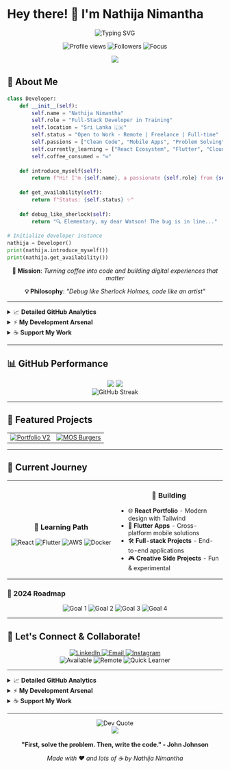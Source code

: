 # Hey there! 👋 I'm Nathija Nimantha

<div align="center">
  <img src="https://readme-typing-svg.herokuapp.com?font=Fira+Code&size=28&duration=3000&pause=1000&color=00D9FF&center=true&vCenter=true&width=800&lines=👨‍💻+Full-Stack+Developer;💼+Open+to+Work+%7C+Remote+%7C+Freelance;⚛️+React+%26+Flutter+Developer;📱+Mobile+App+Developer" alt="Typing SVG" />
</div>

<p align="center">
  <img src="https://komarev.com/ghpvc/?username=nathija-nimantha&label=Profile%20views&color=brightgreen&style=for-the-badge" alt="Profile views" />
  <img src="https://img.shields.io/github/followers/nathija-nimantha?label=Followers&style=for-the-badge&color=blue" alt="Followers" />
  <img src="https://img.shields.io/badge/Focus-Full%20Stack%20Development-brightgreen?style=for-the-badge" alt="Focus" />
</p>

<div align="center">
  <img src="https://capsule-render.vercel.app/api?type=waving&color=gradient&height=120&section=header&text=&fontSize=16"/>
</div>

## 🚀 About Me

```python
class Developer:
    def __init__(self):
        self.name = "Nathija Nimantha"
        self.role = "Full-Stack Developer in Training"
        self.location = "Sri Lanka 🇱🇰"
        self.status = "Open to Work - Remote | Freelance | Full-time"
        self.passions = ["Clean Code", "Mobile Apps", "Problem Solving"]
        self.currently_learning = ["React Ecosystem", "Flutter", "Cloud Technologies"]
        self.coffee_consumed = "∞"
        
    def introduce_myself(self):
        return f"Hi! I'm {self.name}, a passionate {self.role} from {self.location}"
        
    def get_availability(self):
        return f"Status: {self.status} ✨"
        
    def debug_like_sherlock(self):
        return "🔍 Elementary, my dear Watson! The bug is in line..."

# Initialize developer instance
nathija = Developer()
print(nathija.introduce_myself())
print(nathija.get_availability())
```

<div align="center">
  
  **🎯 Mission**: *Turning coffee into code and building digital experiences that matter*
  
  **💡 Philosophy**: *"Debug like Sherlock Holmes, code like an artist"*
  
</div>

---

<details>
<summary>📈 <strong>Detailed GitHub Analytics</strong></summary>

<br>

<div align="center">
  <img src="https://github-readme-activity-graph.vercel.app/graph?username=nathija-nimantha&theme=tokyo-night&bg_color=0D1117&color=00D9FF&line=00D9FF&point=C9D1D9&area=true&hide_border=true" alt="Contribution Graph"/>
</div>

<div align="center">
  <img src="https://github-profile-trophy.vercel.app/?username=nathija-nimantha&theme=tokyonight&no-frame=true&no-bg=true&margin-w=4&column=7" alt="GitHub Trophies"/>
</div>

<div align="center">
  <img src="https://github.com/nathija-nimantha/Nathija-Nimantha/blob/output/github-snake-dark.svg" alt="Snake animation" />
</div>

</details>

<details>
<summary>⚡ <strong>My Development Arsenal</strong></summary>

<br>

<div align="center">

**Frontend Superpowers 💪**  
<img src="https://skillicons.dev/icons?i=react,angular,nextjs,js,ts,html,css,tailwind,bootstrap,figma&theme=dark" alt="Frontend Icons" />

**Backend & Database 🗄️**  
<img src="https://skillicons.dev/icons?i=nodejs,express,java,spring,python,mysql,firebase,supabase,nestjs,postgres,php,laravel,mongodb&theme=dark" alt="Backend Icons" />

**Mobile Development 📱**  
<img src="https://skillicons.dev/icons?i=flutter,dart,react,kotlin,androidstudio&theme=dark" alt="Mobile Development Icons" />

**Machine Learning & AI 🤖**  
<img src="https://skillicons.dev/icons?i=pytorch,tensorflow,python&theme=dark" alt="ML & AI Icons" />

**Tools & DevOps 🔧**  
<img src="https://skillicons.dev/icons?i=git,github,docker,vite,postman,npm,yarn&theme=dark" alt="Tools & DevOps Icons" />

**IDEs & Editors 🖥️**  
<img src="https://skillicons.dev/icons?i=vscode,webstorm,phpstorm,idea,pycharm,clion&theme=dark" alt="IDEs & Editors Icons" />

**Cloud & Platforms ☁️**  
<img src="https://skillicons.dev/icons?i=aws,gcp,azure,vercel,netlify,heroku,firebase,supabase&theme=dark" alt="Cloud Platforms Icons" />

**Design & Productivity 🎨**  
<img src="https://skillicons.dev/icons?i=figma,xd,notion,markdown&theme=dark" alt="Design & Productivity Icons" />

</div>

</details>

<details>
<summary>☕ <strong>Support My Work</strong></summary>

<br>

<div align="center">
  
  **Enjoying my projects? Consider supporting my work!**
  
  <a href="https://www.buymeacoffee.com/nathija.nimantha" target="_blank">
    <img src="https://cdn.buymeacoffee.com/buttons/v2/default-yellow.png" height="50" width="210" alt="Buy Me A Coffee" />
  </a>
  
  <a href="https://ko-fi.com/M4M3ZEEZO" target="_blank">
    <img src="https://cdn.ko-fi.com/cdn/kofi5.png?v=3" height="50" alt="Support me on Ko-fi">
  </a>
  
  <br><br>
  
  **Your support helps me:**
  - 💻 Dedicate more time to open-source projects
  - 📚 Invest in learning new technologies
  - ☕ Stay caffeinated during late-night coding sessions
  - 🚀 Create better tools and resources for the community
  
</div>

</details>

---

## 📊 GitHub Performance

<div align="center">
  
  <img width="49%" src="https://github-readme-stats.vercel.app/api?username=nathija-nimantha&show_icons=true&theme=tokyonight&include_all_commits=true&count_private=true&hide_border=true&bg_color=0D1117&title_color=00D9FF&icon_color=00D9FF&text_color=C9D1D9"/>
  <img width="49%" src="https://github-readme-stats.vercel.app/api/top-langs/?username=nathija-nimantha&layout=compact&langs_count=8&theme=tokyonight&hide_border=true&bg_color=0D1117&title_color=00D9FF&text_color=C9D1D9"/>
  
</div>

<div align="center">
  <img src="https://streak-stats.demolab.com/?user=nathija-nimantha&theme=tokyonight&hide_border=true&background=0D1117&ring=00D9FF&fire=00D9FF&currStreakLabel=00D9FF" alt="GitHub Streak" />
</div>

---

## 💼 Featured Projects

<div align="center">
  
  <table>
    <tr>
      <td>
        <a href="https://github.com/nathija-nimantha/my-portfolio-v2">
          <img src="https://github-readme-stats.vercel.app/api/pin/?username=nathija-nimantha&repo=my-portfolio-v2&theme=tokyonight&hide_border=true&bg_color=0D1117&title_color=00D9FF&text_color=C9D1D9" alt="Portfolio V2"/>
        </a>
      </td>
      <td>
        <a href="https://github.com/nathija-nimantha/MOS-Burgers-Order-Management">
          <img src="https://github-readme-stats.vercel.app/api/pin/?username=nathija-nimantha&repo=MOS-Burgers-Order-Management&theme=tokyonight&hide_border=true&bg_color=0D1117&title_color=00D9FF&text_color=C9D1D9" alt="MOS Burgers"/>
        </a>
      </td>
    </tr>
  </table>
  
</div>

---

## 🎯 Current Journey

<div align="center">
  
  <table>
    <tr>
      <td align="center" width="50%">
        <h3>🌱 Learning Path</h3>
        <img src="https://img.shields.io/badge/React-Hooks%20%26%20Context-61DAFB?style=for-the-badge&logo=react&logoColor=black" alt="React"/>
        <img src="https://img.shields.io/badge/Flutter-Cross%20Platform-02569B?style=for-the-badge&logo=flutter&logoColor=white" alt="Flutter"/>
        <img src="https://img.shields.io/badge/AWS-Cloud%20Services-FF9900?style=for-the-badge&logo=amazon-aws&logoColor=white" alt="AWS"/>
        <img src="https://img.shields.io/badge/Docker-DevOps-2496ED?style=for-the-badge&logo=docker&logoColor=white" alt="Docker"/>
      </td>
      <td align="center" width="50%">
        <h3>🔭 Building</h3>
        <ul align="left">
          <li>🌐 <strong>React Portfolio</strong> - Modern design with Tailwind</li>
          <li>📱 <strong>Flutter Apps</strong> - Cross-platform mobile solutions</li>
          <li>🛠️ <strong>Full-stack Projects</strong> - End-to-end applications</li>
          <li>🎮 <strong>Creative Side Projects</strong> - Fun & experimental</li>
        </ul>
      </td>
    </tr>
  </table>
  
</div>

### 📅 2024 Roadmap

<div align="center">
  
  <img src="https://img.shields.io/badge/✅-Master%20React%20Ecosystem-success?style=for-the-badge" alt="Goal 1"/>
  <img src="https://img.shields.io/badge/🚀-Build%205%20Projects-blue?style=for-the-badge" alt="Goal 2"/>
  <img src="https://img.shields.io/badge/📱-Launch%20Mobile%20App-orange?style=for-the-badge" alt="Goal 3"/>
  <img src="https://img.shields.io/badge/🌟-Open%20Source-purple?style=for-the-badge" alt="Goal 4"/>
  
</div>

---

## 🤝 Let's Connect & Collaborate!

<div align="center">
  
  <a href="https://linkedin.com/in/nathija-nimantha" target="_blank">
    <img src="https://img.shields.io/badge/LinkedIn-Connect%20Professionally-0077B5?style=for-the-badge&logo=linkedin&logoColor=white" alt="LinkedIn"/>
  </a>
  <a href="mailto:nathijanimantha10@gmail.com">
    <img src="https://img.shields.io/badge/Email-Let's%20Talk-D14836?style=for-the-badge&logo=gmail&logoColor=white" alt="Email"/>
  </a>
  <a href="https://instagram.com/nwooy_to_morrow" target="_blank">
    <img src="https://img.shields.io/badge/Instagram-Follow%20My%20Journey-E4405F?style=for-the-badge&logo=instagram&logoColor=white" alt="Instagram"/>
  </a>
  
</div>

<div align="center">
  <img src="https://img.shields.io/badge/💼-Open%20to%20Work-brightgreen?style=for-the-badge" alt="Available"/>
  <img src="https://img.shields.io/badge/🌍-Remote%20Friendly-blue?style=for-the-badge" alt="Remote"/>
  <img src="https://img.shields.io/badge/⚡-Quick%20Learner-yellow?style=for-the-badge" alt="Quick Learner"/>
</div>

---

<details>
<summary>📈 <strong>Detailed GitHub Analytics</strong></summary>

<br>

<div align="center">
  <img src="https://github-readme-activity-graph.vercel.app/graph?username=nathija-nimantha&theme=tokyo-night&bg_color=0D1117&color=00D9FF&line=00D9FF&point=C9D1D9&area=true&hide_border=true" alt="Contribution Graph"/>
</div>

<div align="center">
  <img src="https://github-profile-trophy.vercel.app/?username=nathija-nimantha&theme=tokyonight&no-frame=true&no-bg=true&margin-w=4&column=7" alt="GitHub Trophies"/>
</div>

<div align="center">
  <img src="https://github.com/nathija-nimantha/Nathija-Nimantha/blob/output/github-snake-dark.svg" alt="Snake animation" />
</div>

</details>

<details>
<summary>⚡ <strong>My Development Arsenal</strong></summary>

<br>

<div align="center">

### Frontend Superpowers 💪  
<img src="https://skillicons.dev/icons?i=react,angular,nextjs,js,ts,html,css,tailwind,bootstrap,sass,figma&theme=dark" alt="Frontend Icons" />

### Backend & Database 🗄️  
<img src="https://skillicons.dev/icons?i=nodejs,express,java,spring,python,mysql,firebase,supabase,nestjs,postgres,php,laravel,mongodb&theme=dark" alt="Backend Icons" />

### Mobile Development 📱  
<img src="https://skillicons.dev/icons?i=flutter,dart,react,kotlin,androidstudio&theme=dark" alt="Mobile Development Icons" />

### Machine Learning & AI 🤖  
<img src="https://skillicons.dev/icons?i=pytorch,tensorflow,python&theme=dark" alt="ML & AI Icons" />

### Tools & DevOps 🔧  
<img src="https://skillicons.dev/icons?i=git,github,docker,vite,postman,npm,yarn&theme=dark" alt="Tools & DevOps Icons" />

### IDEs & Editors 🖥️  
<img src="https://skillicons.dev/icons?i=vscode,webstorm,phpstorm,idea,pycharm,clion,vim&theme=dark" alt="IDEs & Editors Icons" />

### Cloud & Platforms ☁️  
<img src="https://skillicons.dev/icons?i=aws,gcp,azure,vercel,netlify,heroku,firebase,supabase&theme=dark" alt="Cloud Platforms Icons" />

### Design & Productivity 🎨  
<img src="https://skillicons.dev/icons?i=figma,photoshop,illustrator,notion,markdown&theme=dark" alt="Design & Productivity Icons" />

</div>

</details>

<details>
<summary>☕ <strong>Support My Work</strong></summary>

<br>

<div align="center">
  
  **Enjoying my projects? Consider supporting my work!**
  
  <a href="https://www.buymeacoffee.com/nathija.nimantha" target="_blank">
    <img src="https://cdn.buymeacoffee.com/buttons/v2/default-yellow.png" height="50" width="210" alt="Buy Me A Coffee" />
  </a>
  
  <a href="https://ko-fi.com/M4M3ZEEZO" target="_blank">
    <img src="https://cdn.ko-fi.com/cdn/kofi5.png?v=3" height="50" alt="Support me on Ko-fi">
  </a>
  
  <br><br>
  
  **Your support helps me:**
  - 💻 Dedicate more time to open-source projects
  - 📚 Invest in learning new technologies
  - ☕ Stay caffeinated during late-night coding sessions
  - 🚀 Create better tools and resources for the community
  
</div>

</details>

---

<div align="center">
  
  <img src="https://quotes-github-readme.vercel.app/api?type=horizontal&theme=tokyonight&border=true" alt="Dev Quote"/>
  
</div>

<div align="center">
  <img src="https://capsule-render.vercel.app/api?type=waving&color=gradient&height=120&section=footer&text=Thanks%20for%20visiting!&fontSize=20&fontAlignY=75&desc=Let's%20build%20something%20amazing%20together!&descAlignY=51&descAlign=62&animation=twinkling"/>
</div>

<div align="center">
  
  **"First, solve the problem. Then, write the code." - John Johnson**
  
  *Made with ❤️ and lots of ☕ by Nathija Nimantha*
  
</div>
